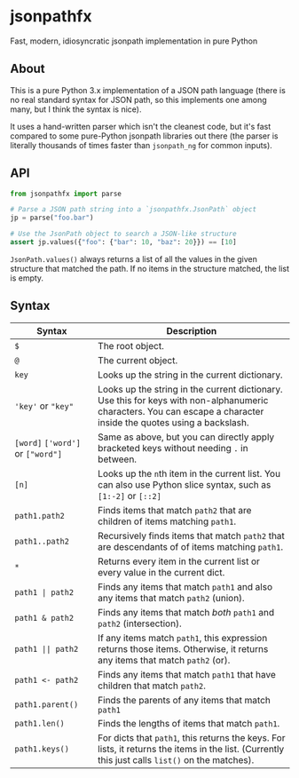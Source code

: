 # jsonpathfx
Fast, modern, idiosyncratic jsonpath implementation in pure Python

## About

This is a pure Python 3.x implementation of a JSON path language
(there is no real standard syntax for JSON path, so this implements one
among many, but I think the syntax is nice).

It uses a hand-written parser which isn't the cleanest code, but it's
fast compared to some pure-Python jsonpath libraries out there (the
parser is literally thousands of times faster than `jsonpath_ng` for
common inputs).

## API

```python
from jsonpathfx import parse

# Parse a JSON path string into a `jsonpathfx.JsonPath` object
jp = parse("foo.bar")

# Use the JsonPath object to search a JSON-like structure
assert jp.values({"foo": {"bar": 10, "baz": 20}}) == [10]
```

`JsonPath.values()` always returns a list of all the values in the given
structure that matched the path. If no items in the structure matched, the
list is empty.

## Syntax

| **Syntax**                        | **Description**                                                                                                                                                    |
|-----------------------------------|--------------------------------------------------------------------------------------------------------------------------------------------------------------------|
| `$`                               | The root object.                                                                                                                                                   |
| `@`                               | The current object.                                                                                                                                                |
| `key`                             | Looks up the string in the current dictionary.                                                                                                                     |
| `'key'` or `"key"`                | Looks up the string in the current dictionary. Use this for keys with non-alphanumeric characters. You can escape a character inside the quotes using a backslash. |
| `[word]` `['word']` or `["word"]` | Same as above, but you can directly apply bracketed keys without needing `.` in between.                                                                           |
| `[n]`                             | Looks up the `n`th item in the current list. You can also use Python slice syntax, such as `[1:-2]` or `[::2]`                                                     |
| `path1.path2`                     | Finds items that match `path2` that are children of items matching `path1`.                                                                                        |
| `path1..path2`                    | Recursively finds items that match `path2` that are descendants of of items matching `path1`.                                                                      |
| `*`                               | Returns every item in the current list or every value in the current dict.                                                                                         |
| ``path1 \| path2``                | Finds any items that match `path1` and also any items that match `path2` (union).                                                                                  |
| `path1 & path2`                   | Finds any items that match *both* `path1` and `path2` (intersection).                                                                                              |
| `path1 \|\| path2`                | If any items match `path1`, this expression returns those items. Otherwise, it returns any items that match `path2` (or).                                          |
| `path1 <- path2`                  | Finds any items that match `path1` that have children that match `path2`.                                                                                          |
| `path1.parent()`                  | Finds the parents of any items that match `path1`                                                                                                                  |
| `path1.len()`                     | Finds the lengths of items that match `path1`.                                                                                                                     |
| `path1.keys()`                    | For dicts that `path1`, this returns the keys. For lists, it returns the items in the list. (Currently this just calls `list()` on  the matches).                  |
